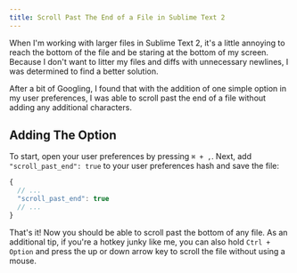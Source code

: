 ```yaml
---
title: Scroll Past The End of a File in Sublime Text 2
---
```


When I'm working with larger files in Sublime Text 2, it's a little annoying to reach the bottom of the file and be staring at the bottom of my screen. Because I don't want to litter my files and diffs with unnecessary newlines, I was determined to find a better solution.

After a bit of Googling, I found that with the addition of one simple option in my user preferences, I was able to scroll past the end of a file without adding any additional characters.

## Adding The Option

To start, open your user preferences by pressing `⌘ + ,`. Next, add `"scroll_past_end": true` to your user preferences hash and save the file:

``` javascript
{
  // ...
  "scroll_past_end": true
  // ...
}
```

That's it! Now you should be able to scroll past the bottom of any file. As an additional tip, if you're a hotkey junky like me, you can also hold `Ctrl + Option` and press the up or down arrow key to scroll the file without using a mouse.